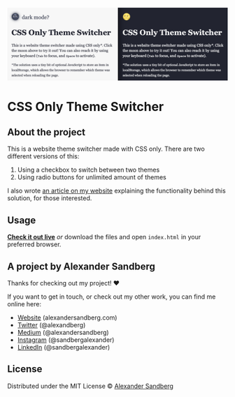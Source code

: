 ![Theme switcher preview](preview.png)

# CSS Only Theme Switcher

## About the project

This is a website theme switcher made with CSS only. There are two different versions of this:

1. Using a checkbox to switch between two themes
2. Using radio buttons for unlimited amount of themes

I also wrote [an article on my website](https://alexandersandberg.com/theme-switcher/) explaining the functionality behind this solution, for those interested.

## Usage

[**Check it out live**](https://alexandersandberg.github.io/theme-switcher/) _or_ download the files and open `index.html` in your preferred browser.

## A project by Alexander Sandberg

Thanks for checking out my project! ❤️

If you want to get in touch, or check out my other work, you can find me online here:

- [Website](https://alexandersandberg.com) (alexandersandberg.com)
- [Twitter](https://twitter.com/alexandberg) (@alexandberg)
- [Medium](https://medium.com/@alexandersandberg) (@alexandersandberg)
- [Instagram](https://www.instagram.com/sandbergalexander/) (@sandbergalexander)
- [LinkedIn](https://www.linkedin.com/in/sandbergalex/) (@sandbergalexander)

## License

Distributed under the MIT License © [Alexander Sandberg](https://github.com/alexandersandberg)
